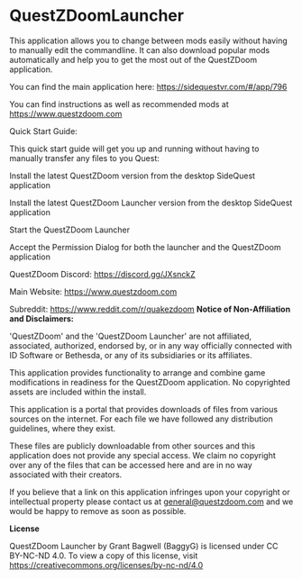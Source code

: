 # QuestZDoomLauncher

This application allows you to change between mods easily without having to manually edit the commandline. It can also download popular mods automatically and help you to get the most out of the QuestZDoom application.

You can find the main application here: https://sidequestvr.com/#/app/796

You can find instructions as well as recommended mods at https://www.questzdoom.com

Quick Start Guide:

This quick start guide will get you up and running without having to manually transfer any files to you Quest:

Install the latest QuestZDoom version from the desktop SideQuest application

Install the latest QuestZDoom Launcher version from the desktop SideQuest application

Start the QuestZDoom Launcher

Accept the Permission Dialog for both the launcher and the QuestZDoom application

QuestZDoom Discord: https://discord.gg/JXsnckZ

Main Website: https://www.questzdoom.com

Subreddit: https://www.reddit.com/r/quakezdoom
<b>Notice of Non-Affiliation and Disclaimers:</b>

'QuestZDoom' and the 'QuestZDoom Launcher' are not affiliated, associated, authorized, endorsed by, or in any way officially connected with ID Software or Bethesda, or any of its subsidiaries or its affiliates.

This application provides functionality to arrange and combine game modifications in readiness for the QuestZDoom application. No copyrighted assets are included within the install.

This application is a portal that provides downloads of files from various sources on the internet. For each file we have followed any distribution guidelines, where they exist.

These files are publicly downloadable from other sources and this application does not provide any special access. We claim no copyright over any of the files that can be accessed here and are in no way associated with their creators.

If you believe that a link on this application infringes upon your copyright or intellectual property please contact us at general@questzdoom.com and we would be happy to remove as soon as possible.

<b>License</b>

QuestZDoom Launcher by Grant Bagwell (BaggyG) is licensed under CC BY-NC-ND 4.0. To view a copy of this license, visit https://creativecommons.org/licenses/by-nc-nd/4.0
